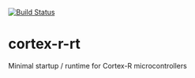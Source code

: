 [![Build Status](https://travis-ci.org/paoloteti/cortex-r-rt.svg?branch=master)](https://travis-ci.org/paoloteti/cortex-r-rt)

# cortex-r-rt
Minimal startup / runtime for Cortex-R microcontrollers


